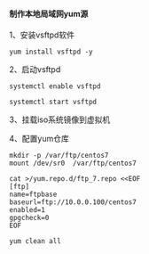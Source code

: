 #### 制作本地局域网yum源

1、安装vsftpd软件

```shell
yum install vsftpd -y
```

2、启动vsftpd

```shell
systemctl enable vsftpd

systemctl start vsftpd
```

3、挂载iso系统镜像到虚拟机

4、配置yum仓库

```shell
mkdir -p /var/ftp/centos7
mount /dev/sr0  /var/ftp/centos7

cat >/yum.repo.d/ftp_7.repo <<EOF
[ftp]
name=ftpbase
baseurl=ftp://10.0.0.100/centos7
enabled=1
gpgcheck=0
EOF

yum clean all
```

